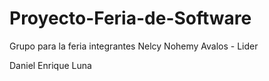 # Proyecto-Feria-de-Software

Grupo para la feria 
integrantes
Nelcy Nohemy Avalos - Lider


Daniel Enrique Luna 
